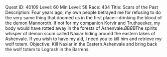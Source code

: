 Quest ID: 40109
Level: 60
Min Level: 58
Race: 434
Title: Scars of the Past
Description: Four years ago, my own people betrayed me for refusing to do the very same thing that doomed us in the first place—drinking the blood of the demon Mannoroth. If not for my companion Korvir and Truthseeker, my body would have rotted away in the forests of Ashenvale.$B$B<Logrash caresses the scars on his chest with a painful expression.>$B$BThe spirits whisper of demon scum called Naxiar hiding around the eastern lakes of Ashenvale. If you wish to have my aid, I need you to kill him and retrieve my wolf totem.
Objective: Kill Naxiar in the Eastern Ashenvale and bring back the wolf totem to Logrash in the Barrens.
